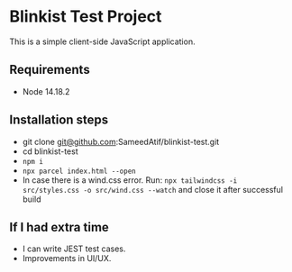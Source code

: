 # Blinkist Test Project
This is a simple client-side JavaScript application.
## Requirements
- Node 14.18.2
## Installation steps
- git clone git@github.com:SameedAtif/blinkist-test.git
- cd blinkist-test
- `npm i`
- `npx parcel index.html --open`
- In case there is a wind.css error. Run: `npx tailwindcss -i src/styles.css -o src/wind.css --watch` and close it after successful build

## If I had extra time
- I can write JEST test cases.
- Improvements in UI/UX.
